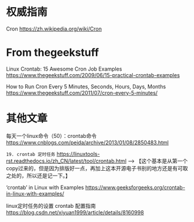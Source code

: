 
# 权威指南

Cron https://zh.wikipedia.org/wiki/Cron

# From thegeekstuff

Linux Crontab: 15 Awesome Cron Job Examples https://www.thegeekstuff.com/2009/06/15-practical-crontab-examples

How to Run Cron Every 5 Minutes, Seconds, Hours, Days, Months https://www.thegeekstuff.com/2011/07/cron-every-5-minutes/

# 其他文章

每天一个linux命令（50）：crontab命令 https://www.cnblogs.com/peida/archive/2013/01/08/2850483.html

`19. crontab 定时任务` https://linuxtools-rst.readthedocs.io/zh_CN/latest/tool/crontab.html  -->  【这个基本是从第一个copy过来的，但是因为排版好一点，再加上这本开源电子书别的地方还是有可取之处的，所以还是记一下。】

‘crontab’ in Linux with Examples https://www.geeksforgeeks.org/crontab-in-linux-with-examples/

linux定时任务的设置 crontab 配置指南 https://blog.csdn.net/xiyuan1999/article/details/8160998
